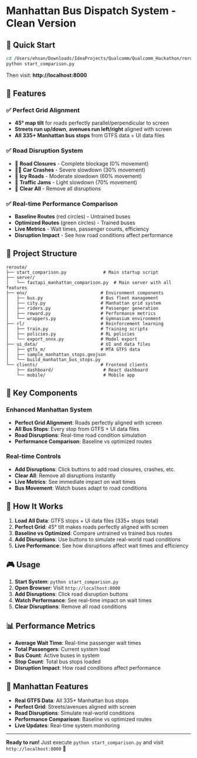 # Manhattan Bus Dispatch System - Clean Version

## 🚀 Quick Start

```bash
cd /Users/ehsan/Downloads/IdeaProjects/Qualcomm/Qualcomm_Hackathon/reroute
python start_comparison.py
```

Then visit: **http://localhost:8000**

## 🗽 Features

### ✅ **Perfect Grid Alignment**
- **45° map tilt** for roads perfectly parallel/perpendicular to screen
- **Streets run up/down**, **avenues run left/right** aligned with screen
- **All 335+ Manhattan bus stops** from GTFS data + UI data files

### ✅ **Road Disruption System**
- 🚧 **Road Closures** - Complete blockage (0% movement)
- 🚗💥 **Car Crashes** - Severe slowdown (30% movement)  
- 🧊 **Icy Roads** - Moderate slowdown (60% movement)
- 🚦 **Traffic Jams** - Light slowdown (70% movement)
- 🧹 **Clear All** - Remove all disruptions

### ✅ **Real-time Performance Comparison**
- **Baseline Routes** (red circles) - Untrained buses
- **Optimized Routes** (green circles) - Trained buses
- **Live Metrics** - Wait times, passenger counts, efficiency
- **Disruption Impact** - See how road conditions affect performance

## 📁 Project Structure

```
reroute/
├── start_comparison.py              # Main startup script
├── server/
│   └── fastapi_manhattan_comparison.py  # Main server with all features
├── env/                            # Environment components
│   ├── bus.py                      # Bus fleet management
│   ├── city.py                     # Manhattan grid system
│   ├── riders.py                   # Passenger generation
│   ├── reward.py                   # Performance metrics
│   └── wrappers.py                 # Gymnasium environment
├── rl/                             # Reinforcement learning
│   ├── train.py                    # Training scripts
│   ├── policies.py                 # RL policies
│   └── export_onnx.py              # Model export
├── ui_data/                        # UI and data files
│   ├── gtfs_m/                     # MTA GTFS data
│   ├── sample_manhattan_stops.geojson
│   └── build_manhattan_bus_stops.py
└── clients/                        # Frontend clients
    ├── dashboard/                   # React dashboard
    └── mobile/                      # Mobile app
```

## 🎯 Key Components

### **Enhanced Manhattan System**
- **Perfect Grid Alignment**: Roads perfectly aligned with screen
- **All Bus Stops**: Every stop from GTFS + UI data files
- **Road Disruptions**: Real-time road condition simulation
- **Performance Comparison**: Baseline vs optimized routes

### **Real-time Controls**
- **Add Disruptions**: Click buttons to add road closures, crashes, etc.
- **Clear All**: Remove all disruptions instantly
- **Live Metrics**: See immediate impact on wait times
- **Bus Movement**: Watch buses adapt to road conditions

## 🚌 How It Works

1. **Load All Data**: GTFS stops + UI data files (335+ stops total)
2. **Perfect Grid**: 45° tilt makes roads perfectly aligned with screen
3. **Baseline vs Optimized**: Compare untrained vs trained bus routes
4. **Add Disruptions**: Use buttons to simulate real-world road conditions
5. **Live Performance**: See how disruptions affect wait times and efficiency

## 🎮 Usage

1. **Start System**: `python start_comparison.py`
2. **Open Browser**: Visit `http://localhost:8000`
3. **Add Disruptions**: Click road disruption buttons
4. **Watch Performance**: See real-time impact on wait times
5. **Clear Disruptions**: Remove all road conditions

## 📊 Performance Metrics

- **Average Wait Time**: Real-time passenger wait times
- **Total Passengers**: Current system load
- **Bus Count**: Active buses in system
- **Stop Count**: Total bus stops loaded
- **Disruption Impact**: How road conditions affect performance

## 🗽 Manhattan Features

- **Real GTFS Data**: All 335+ Manhattan bus stops
- **Perfect Grid**: Streets/avenues aligned with screen
- **Road Disruptions**: Simulate real-world conditions
- **Performance Comparison**: Baseline vs optimized routes
- **Live Updates**: Real-time system monitoring

---

**Ready to run!** Just execute `python start_comparison.py` and visit `http://localhost:8000` 🚀
